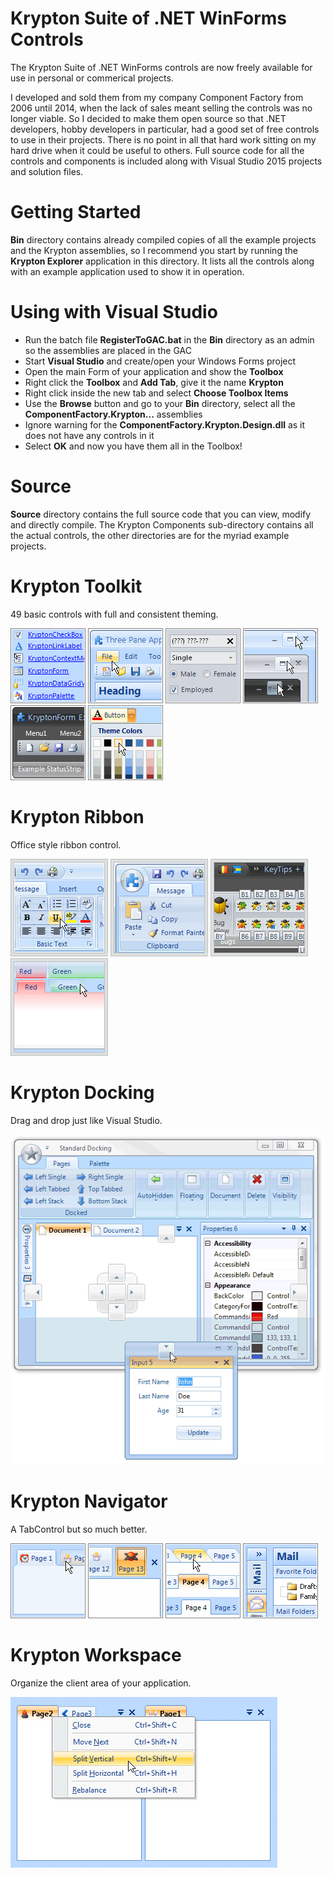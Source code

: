 # Krypton Suite of .NET WinForms Controls
The Krypton Suite of .NET WinForms controls are now freely available for use in personal or commerical projects.

I developed and sold them from my company Component Factory from 2006 until 2014, when the lack of sales meant selling the controls was no longer viable. So I decided to make them open source so that .NET developers, hobby developers in particular, had a good set of free controls to use in their projects. There is no point in all that hard work sitting on my hard drive when it could be useful to others. Full source code for all the controls and components is included along with Visual Studio 2015 projects and solution files.

# Getting Started #
**Bin** directory contains already compiled copies of all the example projects and the Krypton assemblies, so I recommend you start by running the **Krypton Explorer** application in this directory. It lists all the controls along with an example application used to show it in operation.

# Using with Visual Studio #
 - Run the batch file **RegisterToGAC.bat** in the **Bin** directory as an admin so the assemblies are placed in the GAC
 - Start **Visual Studio** and create/open your Windows Forms project
 - Open the main Form of your application and show the **Toolbox**
 - Right click the **Toolbox** and **Add Tab**, give it the name **Krypton**
 - Right click inside the new tab and select **Choose Toolbox Items**
 - Use the **Browse** button and go to your **Bin** directory, select all the **ComponentFactory.Krypton...** assemblies
 - Ignore warning for the **ComponentFactory.Krypton.Design.dll** as it does not have any controls in it
 - Select **OK** and now you have them all in the Toolbox!

# Source #
**Source** directory contains the full source code that you can view, modify and directly compile. The Krypton Components sub-directory contains all the actual controls, the other directories are for the myriad example projects.

# Krypton Toolkit
49 basic controls with full and consistent theming.

![](/Images/home_toolkit1.gif?raw=true)  ![](/Images/home_toolkit2.gif?raw=true)  ![](/Images/home_toolkit3.gif?raw=true)
![](/Images/home_toolkit4.gif?raw=true)  ![](/Images/home_toolkit5.gif?raw=true)  ![](/Images/home_toolkit6.gif?raw=true)

# Krypton Ribbon
Office style ribbon control.

![](/Images/p_ribbon1.gif?raw=true)  ![](/Images/p_ribbon2.gif?raw=true) 
![](/Images/p_ribbon3.gif?raw=true)  ![](/Images/p_ribbon4.gif?raw=true)


# Krypton Docking
Drag and drop just like Visual Studio.

![](/Images/KDocking.gif?raw=true)

# Krypton Navigator
A TabControl but so much better.

![](/Images/home_navigator1.gif?raw=true)  ![](/Images/home_navigator2.gif?raw=true)
![](/Images/home_navigator3.gif?raw=true)  ![](/Images/home_navigator4.gif?raw=true)

# Krypton Workspace
Organize the client area of your application.

![](/Images/KWSContext2.gif?raw=true)



